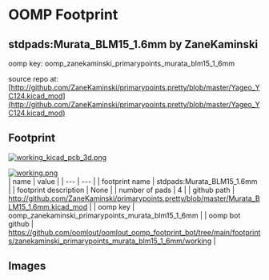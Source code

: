 # OOMP Footprint  
## stdpads:Murata_BLM15_1.6mm  by ZaneKaminski  
  
oomp key: oomp_zanekaminski_primarypoints_murata_blm15_1_6mm  
  
source repo at: [http://github.com/ZaneKaminski/primarypoints.pretty/blob/master/Yageo_YC124.kicad_mod](http://github.com/ZaneKaminski/primarypoints.pretty/blob/master/Yageo_YC124.kicad_mod)  
## Footprint  
  
[![working_kicad_pcb_3d.png](working_kicad_pcb_3d_600.png)](working_kicad_pcb_3d.png)  
  
[![working.png](working_600.png)](working.png)  
| name | value | 
| --- | --- | 
| footprint name | stdpads:Murata_BLM15_1.6mm | 
| footprint description | None | 
| number of pads | 4 | 
| github path | http://github.com/ZaneKaminski/primarypoints.pretty/blob/master/Murata_BLM15_1.6mm.kicad_mod | 
| oomp key | oomp_zanekaminski_primarypoints_murata_blm15_1_6mm | 
| oomp bot github | https://github.com/oomlout/oomlout_oomp_footprint_bot/tree/main/footprints/zanekaminski_primarypoints_murata_blm15_1_6mm/working | 
## Images  
